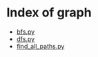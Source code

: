 # Index of graph

* [bfs.py](./bfs.py)
* [dfs.py](./dfs.py)
* [find_all_paths.py](./find_all_paths.py)
